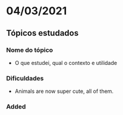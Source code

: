 # 04/03/2021

## Tópicos estudados

### Nome do tópico

* O que estudei, qual o contexto e utilidade

### Dificuldades

* Animals are now super cute, all of them.

### Added



